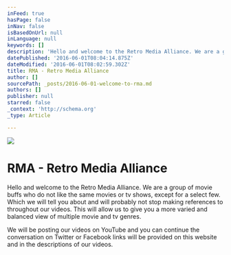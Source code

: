 ```yaml
---
inFeed: true
hasPage: false
inNav: false
isBasedOnUrl: null
inLanguage: null
keywords: []
description: 'Hello and welcome to the Retro Media Alliance. We are a group of movie buffs who do not like the same movies or tv shows, except for a select few. Which we will tell you about and will probably not stop making references to throughout our videos. This will allow us to give you a more varied and balanced view of multiple movie and tv genres.'
datePublished: '2016-06-01T08:04:14.875Z'
dateModified: '2016-06-01T08:02:59.302Z'
title: RMA - Retro Media Alliance
author: []
sourcePath: _posts/2016-06-01-welcome-to-rma.md
authors: []
publisher: null
starred: false
_context: 'http://schema.org'
_type: Article

---
```

![](https://the-grid-user-content.s3-us-west-2.amazonaws.com/4adce247-b948-47d8-9f69-ed8eb340b02a.jpg)

# RMA - Retro Media Alliance

Hello and welcome to the Retro Media Alliance. We are a group of movie buffs who do not like the same movies or tv shows, except for a select few. Which we will tell you about and will probably not stop making references to throughout our videos. This will allow us to give you a more varied and balanced view of multiple movie and tv genres.

We will be posting our videos on YouTube and you can continue the conversation on Twitter or Facebook links will be provided on this website and in the descriptions of our videos.